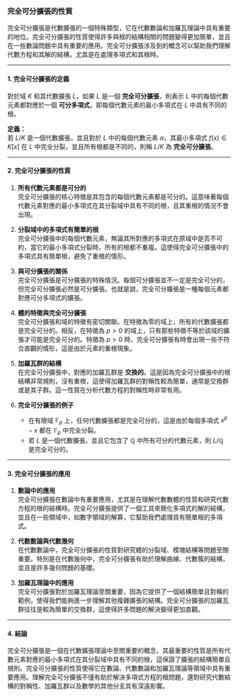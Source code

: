 ### **完全可分擴張的性質**

完全可分擴張是代數擴張的一個特殊類型，它在代數數論和加羅瓦理論中具有重要的地位。完全可分擴張的性質使得許多與根的結構相關的問題變得更加簡單，並且在一些數論問題中具有重要的應用。完全可分擴張涉及到的概念可以幫助我們理解代數方程和其解的結構，尤其是在處理多項式和其根時。

---

#### **1. 完全可分擴張的定義**

對於域 $K$ 和其代數擴張 $L$，如果 $L$ 是一個 **完全可分擴張**，則表示 $L$ 中的每個代數元素都對應於一個 **可分多項式**，即每個代數元素的最小多項式在 $L$ 中具有不同的根。

**定義：**  
若 $L/K$ 是一個代數擴張，並且對於 $L$ 中的每個代數元素 $\alpha$，其最小多項式 $f(x) \in K[x]$ 在 $L$ 中完全分裂，並且所有根都是不同的，則稱 $L/K$ 為 **完全可分擴張**。

---

#### **2. 完全可分擴張的性質**

1. **所有代數元素都是可分的**  
   完全可分擴張的核心特徵是其包含的每個代數元素都是可分的。這意味著每個代數元素對應的最小多項式在其分裂域中具有不同的根，且其重根的情況不會出現。

2. **分裂域中的多項式有簡單的根**  
   完全可分擴張中的每個代數元素，無論其所對應的多項式在原域中是否不可約，當它的最小多項式分裂時，所有的根都不重複。這使得完全可分擴張中的多項式具有簡單根，避免了重根的情形。

3. **與可分擴張的關係**  
   完全可分擴張是可分擴張的特殊情況。每個可分擴張並不一定是完全可分的，但完全可分擴張必然是可分擴張。也就是說，完全可分擴張是一種每個元素都對應可分多項式的擴張。

4. **體的特徵與完全可分擴張**  
   完全可分擴張和域的特徵有密切關聯。在特徵為零的域上，所有的代數擴張都是完全可分的。相反，在特徵為 $p > 0$ 的域上，只有那些特徵不等於該域的擴張才可能是完全可分的。特徵為 $p > 0$ 時，完全可分擴張有時會出現一些不符合直觀的情形，這是由於元素的重根現象。

5. **加羅瓦群的結構**  
   在完全可分擴張中，對應的加羅瓦群是 **交換的**。這是因為完全可分擴張中的根結構非常規則，沒有重根，這使得加羅瓦群的對稱性較為簡單，通常是交換群或是其子群。這一性質在分析代數方程的對稱性時非常有用。

6. **完全可分擴張的例子**  
   - 在有限域 $\mathbb{F}_p$ 上，任何代數擴張都是完全可分的，這是由於每個多項式 $x^p - x$ 都在 $\mathbb{F}_p$ 中完全分裂。
   - 若 $L$ 是一個代數擴張，並且它包含了 $\mathbb{Q}$ 中所有可分的代數元素，則 $L/\mathbb{Q}$ 是完全可分的。

---

#### **3. 完全可分擴張的應用**

1. **數論中的應用**  
   完全可分擴張在數論中有重要應用，尤其是在理解代數數體的性質和研究代數方程的根的結構時。完全可分擴張提供了一個工具來簡化多項式的解的結構，並且在一些領域中，如數字領域的解算，它幫助我們處理具有簡單根的多項式。

2. **代數數論與代數幾何**  
   在代數數論中，完全可分擴張的性質對研究體的分裂域、模塊結構等問題至關重要。特別是在代數幾何中，完全可分擴張有助於理解曲線、代數簇的結構，並且是許多幾何問題的基礎。

3. **加羅瓦理論中的應用**  
   完全可分擴張對於加羅瓦理論至關重要，因為它提供了一個結構簡單且對稱的範例，使得我們能夠進一步理解其他複雜擴張的結構。完全可分擴張的加羅瓦群往往是較為簡單的交換群，這使得許多問題的解決變得更加直觀。

---

#### **4. 結論**

完全可分擴張是一個在代數擴張理論中至關重要的概念，其最重要的性質是所有代數元素對應的最小多項式在其分裂域中具有不同的根，這保證了擴張的結構簡單且規則。完全可分擴張的性質使得它在數論、代數數論和加羅瓦理論等領域中具有重要應用。理解完全可分擴張不僅有助於解決多項式方程的根問題，還對研究代數結構的對稱性、加羅瓦群以及數學的其他分支具有深遠影響。